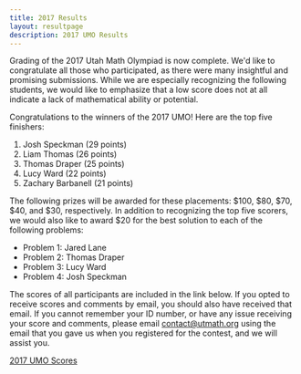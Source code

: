 ```yaml
---
title: 2017 Results
layout: resultpage
description: 2017 UMO Results
---
```


Grading of the 2017 Utah Math Olympiad is now complete. We'd like to congratulate all those who participated, as there were many insightful and promising submissions. While we are especially recognizing the following students, we would like to emphasize that a low score does not at all indicate a lack of mathematical ability or potential.

Congratulations to the winners of the 2017 UMO! Here are the top five finishers:

1. Josh Speckman (29 points)
2. Liam Thomas (26 points)
3. Thomas Draper (25 points)
4. Lucy Ward (22 points)
5. Zachary Barbanell (21 points)

The following prizes will be awarded for these placements: $100, $80, $70, $40, and $30, respectively. In addition to recognizing the top five scorers, we would also like to award $20 for the best solution to each of the following problems:

- Problem 1: Jared Lane
- Problem 2: Thomas Draper
- Problem 3: Lucy Ward
- Problem 4: Josh Speckman

The scores of all participants are included in the link below. If you opted to receive scores and comments by email, you should also have received that email. If you cannot remember your ID number, or have any issue receiving your score and comments, please email [contact@utmath.org](mailto:contact@utmath.org) using the email that you gave us when you registered for the contest, and we will assist you.

[2017 UMO Scores](/doc/2017UMOscores.pdf)
